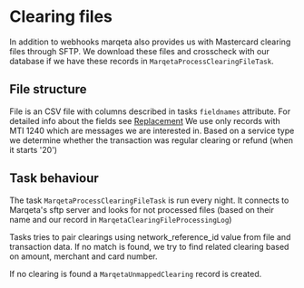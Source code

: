 # Clearing files

In addition to webhooks marqeta also provides us with Mastercard clearing files through SFTP.
We download these files and crosscheck with our database if we have these records in `MarqetaProcessClearingFileTask`.

## File structure

File is an CSV file with columns described in tasks `fieldnames` attribute. For detailed info about the fields see
[Replacement](./Mastercard_fields.pdf)
We use only records with MTI 1240 which are messages we are interested in.
Based on a service type we determine whether the transaction was regular clearing or refund (when it starts '20')

## Task behaviour

The task `MarqetaProcessClearingFileTask` is run every night. It connects to Marqeta's sftp server and looks for not
processed files (based on their name and our record in `MarqetaClearingFileProcessingLog`)

Tasks tries to pair clearings using network_reference_id value from file and transaction data. If no match is found, we
try to find related clearing based on amount, merchant and card number.

If no clearing is found a `MarqetaUnmappedClearing` record is created.
